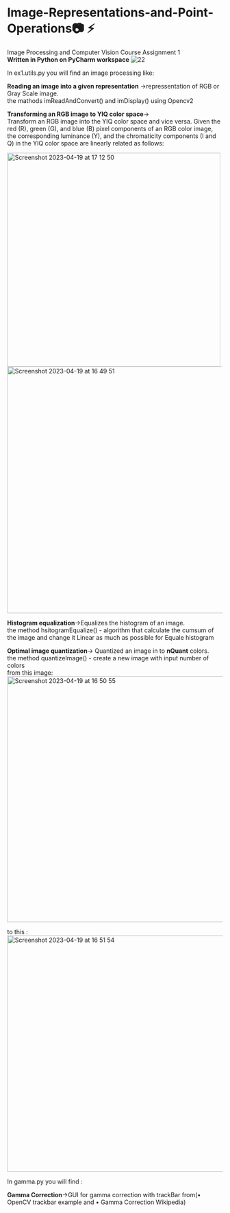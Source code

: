 # Image-Representations-and-Point-Operations:camera: :zap:
Image Processing and Computer Vision Course Assignment 1 <br />
**Written in Python on PyCharm workspace** ![22](https://user-images.githubusercontent.com/73976733/104122372-55ae3700-534d-11eb-8de4-492973fca972.jpeg)
                                               
In ex1.utils.py you will find an image processing like:

**Reading an image into a given representation** ->repressentation of RGB or Gray Scale image.<br />
the mathods imReadAndConvert() and imDisplay() using Opencv2

**Transforming an RGB image to YIQ color space**-> <br />
Transform an RGB image into the YIQ color space and vice versa. Given the red (R), green (G), and blue (B) pixel components of an RGB color image, the corresponding luminance (Y), and the chromaticity components (I and Q) in the YIQ color space are linearly related as follows:

<img width="498" alt="Screenshot 2023-04-19 at 17 12 50" src="https://user-images.githubusercontent.com/58401645/233102591-7e16af26-c744-43e2-a33c-56ecebd772f5.png">

<img width="575" alt="Screenshot 2023-04-19 at 16 49 51" src="https://user-images.githubusercontent.com/58401645/233099251-64a26bba-1153-46a1-b828-0ebfd46a4ac0.png">

**Histogram equalization**->Equalizes the histogram of an image. <br />
the method hsitogramEqualize() - algorithm that calculate the cumsum of the image and change it Linear as much as possible for Equale histogram



**Optimal image quantization**-> Quantized an image in to **nQuant** colors. <br />
the method quantizeImage() - create a new image with input number of colors  
 from this image: <br />
 <img width="573" alt="Screenshot 2023-04-19 at 16 50 55" src="https://user-images.githubusercontent.com/58401645/233112582-9758293b-2fde-40cf-8ca4-b19bec8439fd.png">

to this : <br />
<img width="551" alt="Screenshot 2023-04-19 at 16 51 54" src="https://user-images.githubusercontent.com/58401645/233112821-f772e5e5-1cd2-4f3d-bc76-31880b003c25.png">


In gamma.py you will find :
 
**Gamma Correction**->GUI for gamma correction with trackBar from(• OpenCV trackbar example and • Gamma Correction Wikipedia)

